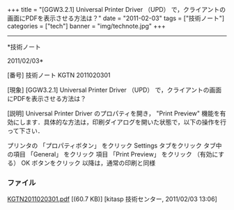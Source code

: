 ﻿+++
title = "[GGW3.2.1] Universal Printer Driver （UPD） で，クライアントの画面にPDFを表示させる方法は？"
date = "2011-02-03"
tags = ["技術ノート"]
categories = ["tech"]
banner = "img/technote.jpg"
+++

-----------------------------------------------------------------------------------------------------------------------------

*技術ノート

2011/02/03*


[番号]
技術ノート KGTN 2011020301

[現象]
[GGW3.2.1] Universal Printer Driver （UPD）
で，クライアントの画面にPDFを表示させる方法は？

[説明]
Universal Printer Driver のプロパティを開き， "Print Preview"
機能を有効にします．具体的な方法は，印刷ダイアログを開いた状態で，以下の操作を行って下さい．

プリンタの 「プロパティボタン」 をクリック
Settings タブをクリック
タブ中の項目 「General」 をクリック
項目 「Print Preview」 をクリック （有効にする）
OK ボタンをクリック
以降は，通常の印刷と同様


### ファイル

 
 


[KGTN2011020301.pdf](http://techreport.kitasp.net/attachments/download/465/KGTN2011020301.pdf)
 [(60.7 KB)] [kitasp 技術センター, 2011/02/03
13:06]


 


 

